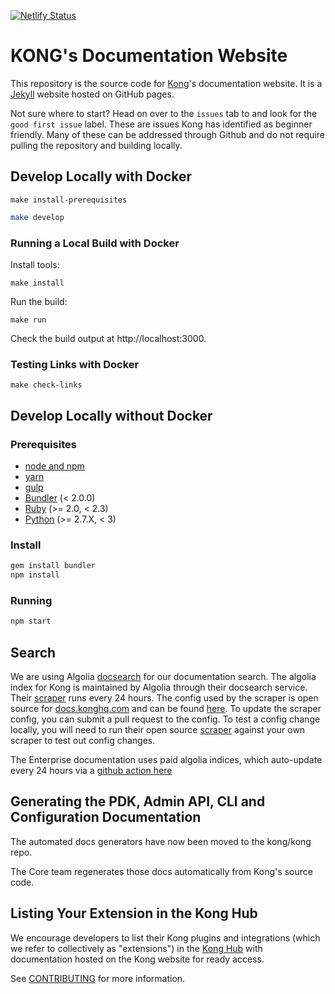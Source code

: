 [![Netlify Status](https://api.netlify.com/api/v1/badges/ae60f2a4-488e-4771-b24a-c26badc5f45d/deploy-status)](https://app.netlify.com/sites/kongdocs/deploys)

# KONG's Documentation Website

This repository is the source code for [Kong](https://github.com/Kong/kong)'s documentation website. It is a [Jekyll](https://jekyllrb.com/) website hosted on GitHub pages.

Not sure where to start? Head on over to the `issues` tab to and look for the `good first issue` label. These are issues Kong has identified as beginner friendly. Many of these can be addressed through Github and do not require pulling the repository and building locally.


## Develop Locally with Docker

```
make install-prerequisites
```

>
```bash
make develop
```

### Running a Local Build with Docker

Install tools:
```
make install
```

Run the build:
```
make run
```

Check the build output at http://localhost:3000.

### Testing Links with Docker

```
make check-links
```

## Develop Locally without Docker

### Prerequisites

- [node and npm](https://www.npmjs.com/get-npm)
- [yarn](https://classic.yarnpkg.com)
- [gulp](https://gulpjs.com/docs/en/getting-started/quick-start/)
- [Bundler](https://bundler.io/) (< 2.0.0)
- [Ruby](https://www.ruby-lang.org) (>= 2.0, < 2.3)
- [Python](https://www.python.org) (>= 2.7.X, < 3)

### Install

>
```bash
gem install bundler
npm install
```

### Running

>
```bash
npm start
```

## Search

We are using Algolia [docsearch](https://www.algolia.com/docsearch) for our
documentation search. The algolia index for Kong is maintained by Algolia through their
docsearch service. Their [scraper](https://github.com/algolia/docsearch-scraper)
runs every 24 hours. The config used by the scraper is open source for
[docs.konghq.com](docs.konghq.com) and can be found [here](https://github.com/algolia/docsearch-configs/blob/master/configs/getkong.json).
To update the scraper config, you can submit a pull request to the config. To
test a config change locally, you will need to run their open source
[scraper](https://github.com/algolia/docsearch-scraper) against your own
scraper to test out config changes.

The Enterprise documentation uses paid algolia indices, which auto-update every
24 hours via a [github action here](/.github/workflows/algolia.yml)

## Generating the PDK, Admin API, CLI and Configuration Documentation

The automated docs generators have now been moved to the kong/kong repo.

The Core team regenerates those docs automatically from Kong's source code.

## Listing Your Extension in the Kong Hub

We encourage developers to list their Kong plugins and integrations (which
we refer to collectively as "extensions") in the
[Kong Hub](https://docs.konghq.com/hub) with documentation hosted
on the Kong website for ready access.

See [CONTRIBUTING](https://github.com/Kong/docs.konghq.com/blob/master/CONTRIBUTING.md#contributing-to-kong-documentation-and-the-kong-hub) for more information.
